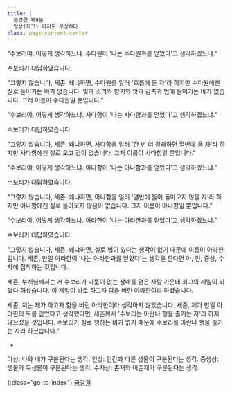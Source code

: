 ```yaml
---
title: |
  금강경 제9분
  일상(최고) 마저도 무상하다
class: page-content-center
---
```


"수보리야, 어떻게 생각하느냐.
수다원이 '나는 수다원과를 얻었다'고 생각하겠느냐."

수보리가 대답하였습니다.

"그렇지 않습니다, 세존.
왜냐하면, 수다원을 일러 '흐름에 든 자'라 하지만
수다원에겐 실로 들어가는 바가 없습니다.
빛과 소리와 향기와 맛과 감촉과 법에 들어가는 바가 없습니다.
그저 이름이 수다원일 뿐입니다."

"수보리야, 어떻게 생각하느냐.
사다함이 '나는 사다함과를 얻었다'고 생각하겠느냐."

수보리가 대답하였습니다.

"그렇지 않습니다, 세존.
왜냐하면, 사다함을 일러 '한 번 더 왕래하면 열반에 들 자'라 하지만
사다함에겐 실로 오고 감이 없습니다.
그저 이름이 사다함일 뿐입니다."

"수보리야, 어떻게 생각하느냐.
아나함이 '나는 아나함과를 얻었다'고 생각하겠느냐."

수보리가 대답하였습니다.

"그렇지 않습니다, 세존.
왜냐하면, 아나함을 일러 '열반에 들어 돌아오지 않을 자'라 하지만
아나함에겐 실로 돌아오지 않음이 없습니다.
그저 이름이 아나함일 뿐입니다." 

"수보리야, 어떻게 생각하느냐.
아라한이 '나는 아라한과를 얻었다'고 생각하겠느냐."

수보리가 대답하였습니다.

"그렇지 않습니다, 세존.
왜냐하면, 실로 법이 있다는 생각이 없기 때문에 이름이 아라한입니다.
세존, 만일 아라한이 '나는 아라한과를 얻었다'는 생각을 한다면
아, 인, 중상, 수자에 집착하는 것입니다.

세존, 부처님께서는 저 수보리가 다툼이 없는 삼매를 얻은 사람 가운데
최고의 제일이 되었다 하셨습니다.
이 제일이 바로 하고자 함을 버린 아라한이라 하셨습니다.

세존, 저는 제가 하고자 함을 버린 아라한이라 생각하지 않았습니다.
세존, 제가 만일 아라한의 도를 얻었다고 생각했다면,
세존께서 '수보리는 아란나 행을 즐기는 자'라 하지 않으셨을 것입니다.
수보리가 실로 행하는 바가 없기 때문에
수보리를 아란나 행을 즐기는 자라 하셨습니다."

*

아상: 나와 네가 구분된다는 생각.
인상: 인간과 다른 생물이 구분된다는 생각.
중생상: 생물과 무생물이 구분된다는 생각.
수자상: 존재와 비존재가 구분된다는 생각.

{:class="go-to-index"}
[금강경](index)